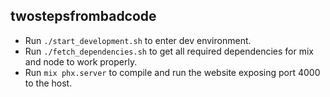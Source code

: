 ## twostepsfrombadcode

- Run `./start_development.sh` to enter dev environment.
- Run `./fetch_dependencies.sh` to get all required dependencies for mix and node to work properly.
- Run `mix phx.server` to compile and run the website exposing port 4000 to the host.
